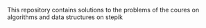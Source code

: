 This repository contains solutions to the problems of the coures on algorithms and data structures on stepik
